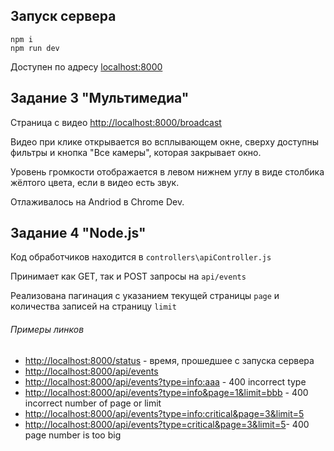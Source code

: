 ## Запуск сервера
```
npm i
npm run dev
```
Доступен по адресу  [localhost:8000](localhost:8000)

## Задание 3 "Мультимедиа"

Страница с видео [http://localhost:8000/broadcast](http://localhost:8000/broadcast)

Видео при клике открывается во всплывающем окне, сверху доступны фильтры и кнопка "Все камеры", которая закрывает окно.

Уровень громкости отображается в левом нижнем углу в виде столбика жёлтого цвета, если в видео есть звук.

Отлаживалось на Andriod в Chrome Dev.

## Задание 4 "Node.js"

Код обработчиков находится в `controllers\apiController.js`

Принимает как GET, так и POST запросы на `api/events`

Реализована пагинация с указанием текущей страницы `page` и количества записей на страницу `limit`

 ###### Примеры линков
 
- [http://localhost:8000/status](http://localhost:8000/status) - время, прошедшее с запуска сервера
- [http://localhost:8000/api/events](http://localhost:8000/api/events)
- [http://localhost:8000/api/events?type=info:aaa](http://localhost:8000/api/events?type=info:aaa) - 400 incorrect type
- [http://localhost:8000/api/events?type=info&page=1&limit=bbb](http://localhost:8000/api/events?type=info&page=1&limit=bbb) - 400 incorrect number of page or limit
- [http://localhost:8000/api/events?type=info:critical&page=3&limit=5](http://localhost:8000/api/events?type=info:critical&page=3&limit=5)
- [http://localhost:8000/api/events?type=critical&page=3&limit=5](http://localhost:8000/api/events?type=critical&page=3&limit=5)- 400 page number is too big
